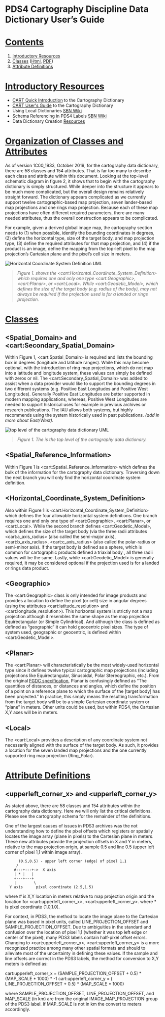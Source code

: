 # PDS4 Cartography Discipline Data Dictionary User’s Guide

# [Contents](#contents)
1. [Introductory Resources](introductory)
1. [Classes](organization) ([Html](PDS4_CART_IngestLDD.pdf), [PDF](PDS4_CART_IngestLDD.pdf))
1. [Attribute Definitions](attributes)

# [Introductory Resources](#introductory)

- [CART Quick Introduction](../README.md) to the Cartography Dictionary
- [CART User's Guide](PDS4_CART_Users-Guide.md) to the Cartography Dictionary
- Using Local Dictionaries [SBN Wiki](https://sbnwiki.astro.umd.edu/wiki/Using_Local_Dictionaries)
- Schema Referencing in PDS4 Labels [SBN Wiki](https://sbnwiki.astro.umd.edu/wiki/Schema_Referencing_in_PDS4_Labels)
- Data Dictionary Creation [Resources](https://pds-data-dictionaries.github.io/getting-started/getting-started.html)

# [Organization of Classes and Attributes](#organization)

As of version 1C00_1933, October 2019, for the cartography data dictionary, there are 58 classes and 154 attributes. That is far too many to describe each class and attribute within this document. Looking at the top-level schematic diagram in figure 2, it shows that to begin with the cartography dictionary is simply structured. While deeper into the structure it appears to be much more complicated, but the overall design remains relatively straight forward. The dictionary appears complicated as we currently support twelve cartographic-based map projection, seven lander-based map projections and one rings map projection. Because each of these map projections have often different required parameters, there are many needed attributes, thus the overall construction appears to be complicated.

For example, given a derived global image map, the cartography section needs to (1) when possible, identify the bounding coordinates in degrees, (2) define the horizontal type, size of the target body, and map projection type, (3) define the required attributes for that map projection, and (4) if the product is an image, define the mapping from the top-left pixel to the map projection’s Cartesian plane and the pixel’s cell size in meters.

![Horizontal Coordinate System Definition UML](images/user-guide-figure1.png)
>_Figure 1. shows the \<cart:Horizontal_Coordinate_System_Definition> which requires one and only one type \<cart:Geographic>, \<cart:Planar>, or \<cart:Local>. While \<cart:Geodetic_Model>, which defines the size of the target body (e.g. radius of the body), may not always be required if the projection used is for a landed or rings projection._

# [Classes](#classes)

## \<Spatial_Domain> and \<cart:Secondary_Spatial_Domain>

Within Figure 1, \<cart:Spatial_Domain> is required and lists the bounding box in degrees (longitude and latitude ranges). While this may become optional, with the introduction of ring map projections, which do not map into a latitude and longitude system, these values can simply be defined with zeros or nil. The \<cart:Secondary_Spatial_Domain> was added to assist when a data provider would like to support the bounding degrees in two different systems (e.g. Positive East Longitudes and Positive West Longitudes). Generally Positive East Longitudes are better supported in modern mapping applications, whereas, Positive West Longitudes are needed to support historical uses for example in previous archives or research publications. The IAU allows both systems, but highly recommends using the system historically used in past publications. _(add in more about East/West)._ 

![top level of the cartography data dictionary UML](images/user-guide-figure2.png)
>_Figure 1. The is the top level of the cartography data dictionary._

## \<Spatial_Reference_Information>

Within Figure 1 is \<cart:Spatial_Reference_Information> which defines the bulk of the information for the cartography data dictionary. Traversing down the next branch you will only find the horizontal coordinate system definition.

## \<Horizontal_Coordinate_System_Definition>

Also within Figure 1 is \<cart:Horizontal_Coordinate_System_Definition> which defines the four allowable horizontal system definitions. One branch requires one and only one type of \<cart:Geographic>, \<cart:Planar>, or \<cart:Local>. While the second branch defines \<cart:Geodetic_Model>, which defines the size of the target body (via the three radii attributes \<cart:a_axis_radius> (also called the semi-major axis), \<cart:b_axis_radius>, \<cart:c_axis_radius> (also called the polar-radius or semi-minor axis). If the target body is defined as a sphere, which is common for cartographic products defined a triaxial body , all three radii values will be the same. Lastly, while \<cart:Geodetic_Model> is generally required, it may be considered optional if the projection used is for a landed or rings data product.


## \<Geographic>

The \<cart:Geographic> class is only intended for image products and provides a location to define the pixel (or cell) size in angular degrees (using the attributes \<cart:latitude_resolution> and \<cart:longitude_resolution>). This horizontal system is strictly not a map projection although it resembles the same shape as the map projection Equirectangular (or Simple Cylindrical). And although the class is defined as defined as “geographic” it can hold geocentric pixel sizes. The type of system used, geographic or geocentric, is defined within \<cart:Geodetic_Model>.

## \<Planar>

The \<cart:Planar> will characteristically be the most widely-used horizontal type since it defines twelve typical cartographic map projections (including projections like Equirectangular, Sinusoidal, Polar Stereographic, etc.).  From the original [FGDC specification](https://www.fgdc.gov/csdgmgraphical/spref/horiz/planar.htm), Planar is confusingly defined as “The quantities of distances, or distances and angles, which define the position of a point on a reference plane to which the surface of the [target body] has been projected.”  In practice, this simply means the resulting transformation from the target body will be to a simple Cartesian coordinate system or “plane” in meters. Other units could be used, but within PDS4, the Cartesian X,Y axes will be in meters. 

## \<Local>

The \<cart:Local> provides a description of any coordinate system not necessarily aligned with the surface of the target body. As such, it provides a location for the seven landed map projections and the one currently supported ring map projection (Ring_Polar).

# [Attribute Definitions](#attributes)

## \<upperleft_corner_x> and \<upperleft_corner_y>

As stated above, there are 58 classes and 154 attributes within the cartography data dictionary. Here we will only list the critical definitions. Please see the cartography schema for the remainder of the definitions.

One of the largest causes of issues in PDS3 archives was the not understanding how to define the pixel offsets which registers or spatially locates the image array (plane in pixels) to the Cartesian plane in meters. These new attributes provide the projection offsets in X and Y in meters, relative to the map projection origin, at sample 0.5 and line 0.5 (upper left corner of pixel 1,1 within image array).

          (0.5,0.5) - upper left corner (edge) of pixel 1,1
         /
        #---+---+->  X axis
        | * |   |             
        +---+---+     
        |        \ 
      Y axis      pixel coordinate (2.5,1.5)
      
 where # is X,Y location in meters relative to map projection origin
       and the location for \<cart:upperleft_corner_x>, \<cart:upperleft_corner_y>.
 where * is pixel coordinate (1.0,1.0).

For context, in PDS3, the method to locate the image plane to the Cartesian plane was based in pixel units, called LINE_PROJECTION_OFFSET and SAMPLE_PROJECTION_OFFSET. Due to ambiguities in the standard and confusion over the location of pixel 1,1 (whether it was top left edge or center of the pixel), many PDS3 labels contain half-pixel offset errors. Changing to \<cart:upperleft_corner_x>, \<cart:upperleft_corner_y> is a more recognized practice among many other spatial formats and should to alleviate most of the uncertainty in defining these values. If the sample and line offsets are correct in the PDS3 labels, the method for conversion to X,Y meters is defined as:

cart:upperleft_corner_x = (SAMPLE_PROJECTION_OFFSET + 0.5) * (MAP_SCALE * 1000) * -1
cart:upperleft_corner_y = ( LINE_PROJECTION_OFFSET  + 0.5) * (MAP_SCALE * 1000) 

 where SAMPLE_PROJECTION_OFFSET, LINE_PROJECTION_OFFSET, and MAP_SCALE (in km) are
    from the original IMAGE_MAP_PROJECTION group of the PDS3 label. If MAP_SCALE is
    not in km the convert to meters accordingly.
